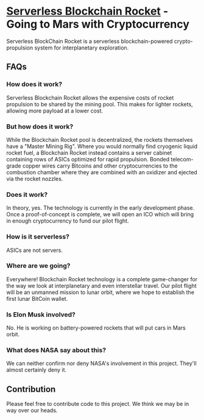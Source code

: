# [Serverless Blockchain Rocket](https://spetnik.github.io/serverless-blockchain-rocket/) - Going to Mars with Cryptocurrency
Serverless BlockChain Rocket is a serverless blockchain-powered crypto-propulsion system for interplanetary exploration.


## FAQs

### How does it work?
Serverless Blockchain Rocket allows the expensive costs of rocket propulsion to be shared by the mining pool. This makes for lighter rockets, allowing more payload at a lower cost.

### But how does it work?
While the Blockchain Rocket pool is decentralized, the rockets themselves have a "Master Mining Rig". Where you would normally find cryogenic liquid rocket fuel, a Blockchain Rocket instead contains a server cabinet containing rows of ASICs optimized for rapid propulsion. Bonded telecom-grade copper wires carry Bitcoins and other cryptocurrencies to the combustion chamber where they are combined with an oxidizer and ejected via the rocket nozzles.

### Does it work?
In theory, yes. The technology is currently in the early development phase. Once a proof-of-concept is complete, we will open an ICO which will bring in enough cryptocurrency to fund our pilot flight.

### How is it serverless?
ASICs are not servers.

### Where are we going?
Everywhere! Blockchain Rocket technology is a complete game-changer for the way we look at interplanetary and even interstellar travel. Our pilot flight will be an unmanned mission to lunar orbit, where we hope to establish the first lunar BitCoin wallet.

### Is Elon Musk involved?
No. He is working on battery-powered rockets that will put cars in Mars orbit.

### What does NASA say about this?
We can neither confirm nor deny NASA's involvement in this project. They'll almost certainly deny it.

## Contribution
Please feel free to contribute code to this project. We think we may be in way over our heads.
